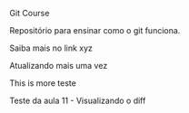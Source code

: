 Git Course

Repositório para ensinar como o git funciona.

Saiba mais no link xyz

Atualizando mais uma vez

This is more teste

Teste da aula 11 - Visualizando o diff